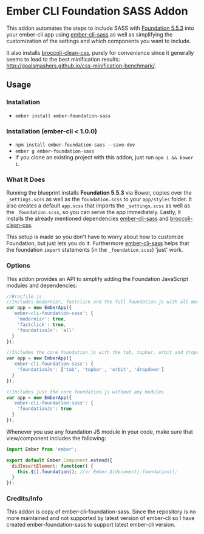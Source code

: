 # Ember CLI Foundation SASS Addon

This addon automates the steps to include SASS with [Foundation 5.5.3](https://github.com/zurb/foundation) into your ember-cli app using [ember-cli-sass](https://github.com/aexmachina/ember-cli-sass) as well as simplifying the customization of the settings and which components you want to include.

It also installs [broccoli-clean-css](https://github.com/shinnn/broccoli-clean-css), purely for convenience since it generally seems to lead to the best minification results: http://goalsmashers.github.io/css-minification-benchmark/.

## Usage
### Installation
* `ember install ember-foundation-sass`

### Installation (ember-cli < 1.0.0)
* `npm install ember-foundation-sass --save-dev`
* `ember g ember-foundation-sass`
* If you clone an existing project with this addon, just run `npm i && bower i`.

### What It Does
Running the blueprint installs **Foundation 5.5.3** via Bower, copies over the `_settings.scss` as well as the `foundation.scss` to your `app/styles` folder.
It also creates a default `app.scss` that imports the `_settings.scss` as well as the `_foundation.scss`, so you can serve the app immediately. Lastly, it installs the already mentioned dependencies [ember-cli-sass](https://github.com/aexmachina/ember-cli-sass) and [broccoli-clean-css](https://github.com/shinnn/broccoli-clean-css).

This setup is made so you don't have to worry about how to customize Foundation, but just lets you do it. Furthermore [ember-cli-sass](https://github.com/aexmachina/ember-cli-sass) helps that the foundation `import` statements (in the `_foundation.scss`) 'just' work.


### Options

This addon provides an API to simplify adding the Foundation JavaScript modules and dependencies:

```js
//Brocfile.js
//Includes modernizr, fastclick and the full foundation.js with all modules
var app = new EmberApp({
  'ember-cli-foundation-sass': {
    'modernizr': true,
    'fastclick': true,
    'foundationJs': 'all'
  }
});

//Includes the core foundation.js with the tab, topbar, orbit and dropdown module
var app = new EmberApp({
  'ember-cli-foundation-sass': {
    'foundationJs': ['tab', 'topbar', 'orbit', 'dropdown']
  }
});

//Includes just the core foundation.js without any modules
var app = new EmberApp({
  'ember-cli-foundation-sass': {
    'foundationJs': true
  }
});
```

Whenever you use any foundation JS module in your code, make sure that view/component includes the following:
```js
import Ember from 'ember';

export default Ember.Component.extend({
  didInsertElement: function() {
    this.$().foundation(); //or Ember.$(document).foundation();
  }
});
```
### Credits/Info

This addon is copy of ember-cli-foundation-sass. Since the repository is no more maintained and not supported by latest version of ember-cli so I have created ember-foundation-sass to support latest ember-cli version.
